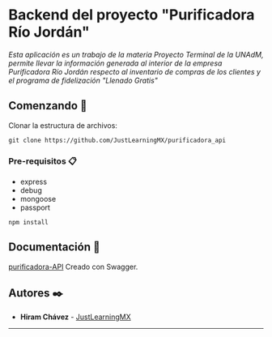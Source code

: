 # Backend del proyecto "Purificadora Río Jordán"

_Esta aplicación es un trabajo de la materia Proyecto Terminal de la UNAdM, permite llevar la información generada al interior de la empresa
Purificadora Río Jordán respecto al inventario de compras de los clientes y el programa de fidelización "Llenado Gratis"_

## Comenzando 🚀

Clonar la estructura de archivos:
```
git clone https://github.com/JustLearningMX/purificadora_api
```

### Pre-requisitos 📋

- express
- debug
- mongoose
- passport

```
npm install
```

## Documentación 📌

[purificadora-API](https://purificadora-rio-jordan-api.herokuapp.com/v1/api-docs/) Creado con Swagger.

## Autores ✒️

* **Hiram Chávez** - [JustLearningMX](https://github.com/JustLearningMX)

---